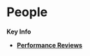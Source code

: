 # People

**Key Info**

* [**Performance Reviews**](https://handbook.mattermost.com/operations/people/performance-reviews-50)

